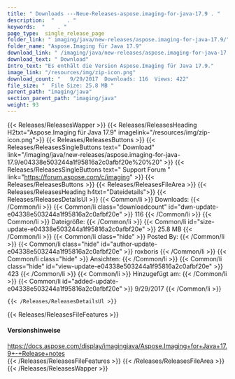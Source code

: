```yaml
---
title: " Downloads ---Neue-Releases-aspose.imaging-for-java-17.9 . "
description:  "    . " 
keywords:  "    . " 
page_type:  single_release_page
folder_link: " imaging/java/new-releases/aspose.imaging-for-java-17.9/"
folder_name: "Aspose.Imaging für Java 17.9"
download_link: " /imaging/java/new-releases/aspose.imaging-for-java-17.9/e04338e503244a1f95816a2c0afbf20e"
download_text: " Download"
Intro_text: "Es enthält die Version Aspose.Imaging für Java 17.9."
image_link: "/resources/img/zip-icon.png"
download_count: "   9/29/2017  Downloads: 116  Views: 422"
file_size: "  File Size: 25.8 MB "
parent_path: "imaging/java"
section_parent_path: "imaging/java"
weight: 93
---
```


{{< Releases/ReleasesWapper >}}
  {{< Releases/ReleasesHeading H2txt="Aspose.Imaging für Java 17.9" imagelink="/resources/img/zip-icon.png">}}
  {{< Releases/ReleasesButtons >}}
    {{< Releases/ReleasesSingleButtons text=" Download" link="/imaging/java/new-releases/aspose.imaging-for-java-17.9/e04338e503244a1f95816a2c0afbf20e%20%20" >}}
    {{< Releases/ReleasesSingleButtons text=" Support Forum " link="https://forum.aspose.com/c/imaging" >}}
  {{< Releases/ReleasesButtons >}}
  {{< Releases/ReleasesFileArea >}}
    {{< Releases/ReleasesHeading h4txt="Dateidetails">}}
    {{< Releases/ReleasesDetailsUl >}}
            {{< Common/li >}} Downloads: {{< /Common/li >}}
      {{< Common/li class="downloadcount" id="dwn-update-e04338e503244a1f95816a2c0afbf20e" >}} 116 {{< /Common/li >}}
      {{< Common/li >}} Dateigröße: {{< /Common/li >}}
      {{< Common/li id="size-update-e04338e503244a1f95816a2c0afbf20e" >}} 25.8 MB {{< /Common/li >}} 
      {{< Common/li  class="hide" >}} Posted By: {{< /Common/li >}} 
      {{< Common/li class="hide" id="author-update-e04338e503244a1f95816a2c0afbf20e" >}} roxboris {{< /Common/li >}}
      {{< Common/li class="hide" >}} Ansichten: {{< /Common/li >}}
      {{< Common/li class="hide" id="view-update-e04338e503244a1f95816a2c0afbf20e" >}} 423 {{< /Common/li >}}
      {{< Common/li >}} Hinzugefügt am: {{< /Common/li >}}
      {{< Common/li id="added-update-e04338e503244a1f95816a2c0afbf20e" >}} 9/29/2017 {{< /Common/li >}} 

    {{< /Releases/ReleasesDetailsUl >}}

  {{< Releases/ReleasesFileFeatures >}}
      <h4>Versionshinweise</h4><div> <a href="https://docs.aspose.com/display/imagingjava/Aspose.Imaging+for+Java+17.9+-+Release+notes">https://docs.aspose.com/display/imagingjava/Aspose.Imaging+for+Java+17.9+-+Release+notes</a></div>
  {{< /Releases/ReleasesFileFeatures >}}
 {{< /Releases/ReleasesFileArea >}}
{{< /Releases/ReleasesWapper >}}



